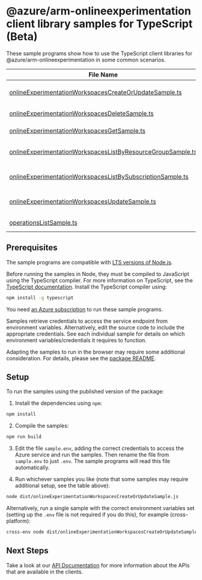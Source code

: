 # @azure/arm-onlineexperimentation client library samples for TypeScript (Beta)

These sample programs show how to use the TypeScript client libraries for @azure/arm-onlineexperimentation in some common scenarios.

| **File Name**                                                                                                           | **Description**                                                                                                                                                          |
| ----------------------------------------------------------------------------------------------------------------------- | ------------------------------------------------------------------------------------------------------------------------------------------------------------------------ |
| [onlineExperimentationWorkspacesCreateOrUpdateSample.ts][onlineexperimentationworkspacescreateorupdatesample]           | create an online experimentation workspace, or update an existing workspace. x-ms-original-file: 2025-05-31-preview/OnlineExperimentationWorkspaces_CreateOrUpdate.json  |
| [onlineExperimentationWorkspacesDeleteSample.ts][onlineexperimentationworkspacesdeletesample]                           | deletes an online experimentation workspace. x-ms-original-file: 2025-05-31-preview/OnlineExperimentationWorkspaces_Delete.json                                          |
| [onlineExperimentationWorkspacesGetSample.ts][onlineexperimentationworkspacesgetsample]                                 | gets an online experimentation workspace. x-ms-original-file: 2025-05-31-preview/OnlineExperimentationWorkspaces_Get.json                                                |
| [onlineExperimentationWorkspacesListByResourceGroupSample.ts][onlineexperimentationworkspaceslistbyresourcegroupsample] | gets all online experimentation workspaces in a resource group. x-ms-original-file: 2025-05-31-preview/OnlineExperimentationWorkspaces_ListByResourceGroup.json          |
| [onlineExperimentationWorkspacesListBySubscriptionSample.ts][onlineexperimentationworkspaceslistbysubscriptionsample]   | gets all online experimentation workspaces in the specified subscription. x-ms-original-file: 2025-05-31-preview/OnlineExperimentationWorkspaces_ListBySubscription.json |
| [onlineExperimentationWorkspacesUpdateSample.ts][onlineexperimentationworkspacesupdatesample]                           | patch an online experimentation workspace. x-ms-original-file: 2025-05-31-preview/OnlineExperimentationWorkspaces_Update.json                                            |
| [operationsListSample.ts][operationslistsample]                                                                         | list the operations for the provider x-ms-original-file: 2025-05-31-preview/OnlineExperimentationWorkspaces_OperationsList.json                                          |

## Prerequisites

The sample programs are compatible with [LTS versions of Node.js](https://github.com/nodejs/release#release-schedule).

Before running the samples in Node, they must be compiled to JavaScript using the TypeScript compiler. For more information on TypeScript, see the [TypeScript documentation][typescript]. Install the TypeScript compiler using:

```bash
npm install -g typescript
```

You need [an Azure subscription][freesub] to run these sample programs.

Samples retrieve credentials to access the service endpoint from environment variables. Alternatively, edit the source code to include the appropriate credentials. See each individual sample for details on which environment variables/credentials it requires to function.

Adapting the samples to run in the browser may require some additional consideration. For details, please see the [package README][package].

## Setup

To run the samples using the published version of the package:

1. Install the dependencies using `npm`:

```bash
npm install
```

2. Compile the samples:

```bash
npm run build
```

3. Edit the file `sample.env`, adding the correct credentials to access the Azure service and run the samples. Then rename the file from `sample.env` to just `.env`. The sample programs will read this file automatically.

4. Run whichever samples you like (note that some samples may require additional setup, see the table above):

```bash
node dist/onlineExperimentationWorkspacesCreateOrUpdateSample.js
```

Alternatively, run a single sample with the correct environment variables set (setting up the `.env` file is not required if you do this), for example (cross-platform):

```bash
cross-env node dist/onlineExperimentationWorkspacesCreateOrUpdateSample.js
```

## Next Steps

Take a look at our [API Documentation][apiref] for more information about the APIs that are available in the clients.

[onlineexperimentationworkspacescreateorupdatesample]: https://github.com/Azure/azure-sdk-for-js/blob/main/sdk/onlineexperimentation/arm-onlineexperimentation/samples/v1-beta/typescript/src/onlineExperimentationWorkspacesCreateOrUpdateSample.ts
[onlineexperimentationworkspacesdeletesample]: https://github.com/Azure/azure-sdk-for-js/blob/main/sdk/onlineexperimentation/arm-onlineexperimentation/samples/v1-beta/typescript/src/onlineExperimentationWorkspacesDeleteSample.ts
[onlineexperimentationworkspacesgetsample]: https://github.com/Azure/azure-sdk-for-js/blob/main/sdk/onlineexperimentation/arm-onlineexperimentation/samples/v1-beta/typescript/src/onlineExperimentationWorkspacesGetSample.ts
[onlineexperimentationworkspaceslistbyresourcegroupsample]: https://github.com/Azure/azure-sdk-for-js/blob/main/sdk/onlineexperimentation/arm-onlineexperimentation/samples/v1-beta/typescript/src/onlineExperimentationWorkspacesListByResourceGroupSample.ts
[onlineexperimentationworkspaceslistbysubscriptionsample]: https://github.com/Azure/azure-sdk-for-js/blob/main/sdk/onlineexperimentation/arm-onlineexperimentation/samples/v1-beta/typescript/src/onlineExperimentationWorkspacesListBySubscriptionSample.ts
[onlineexperimentationworkspacesupdatesample]: https://github.com/Azure/azure-sdk-for-js/blob/main/sdk/onlineexperimentation/arm-onlineexperimentation/samples/v1-beta/typescript/src/onlineExperimentationWorkspacesUpdateSample.ts
[operationslistsample]: https://github.com/Azure/azure-sdk-for-js/blob/main/sdk/onlineexperimentation/arm-onlineexperimentation/samples/v1-beta/typescript/src/operationsListSample.ts
[apiref]: https://learn.microsoft.com/javascript/api/@azure/arm-onlineexperimentation?view=azure-node-preview
[freesub]: https://azure.microsoft.com/free/
[package]: https://github.com/Azure/azure-sdk-for-js/tree/main/sdk/onlineexperimentation/arm-onlineexperimentation/README.md
[typescript]: https://www.typescriptlang.org/docs/home.html
